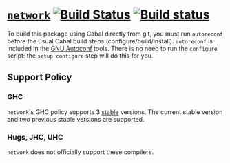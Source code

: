 # [`network`](http://hackage.haskell.org/package/network) [![Build Status](https://travis-ci.org/haskell/network.svg?branch=master)](https://travis-ci.org/haskell/network) [![Build status](https://ci.appveyor.com/api/projects/status/5erq63o4m29bhl57/branch/master?svg=true)](https://ci.appveyor.com/project/eborden/network/branch/master)

To build this package using Cabal directly from git, you must run
`autoreconf` before the usual Cabal build steps
(configure/build/install).  `autoreconf` is included in the
[GNU Autoconf](http://www.gnu.org/software/autoconf/) tools.  There is
no need to run the `configure` script: the `setup configure` step will
do this for you.

## Support Policy

### GHC

`network`'s GHC policy supports 3 [stable](https://downloads.haskell.org/~ghc/8.0.2/docs/html/users_guide/intro.html#ghc-version-numbering-policy) versions. The current stable
version and two previous stable versions are supported.

### Hugs, JHC, UHC

`network` does not officially support these compilers.

